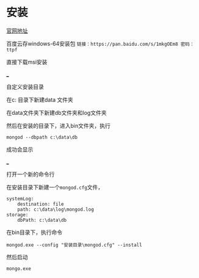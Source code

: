 

# 安装 

[官网地址](https://www.mongodb.com/)

百度云存windows-64安装包
`链接：https://pan.baidu.com/s/1mkgOEm8 密码：ttpf`

直接下载msi安装

[_](https://github.com/Heisinadaze/mynotes/blob/master/MongoDB/1.png)

自定义安装目录

在c: 目录下新建data 文件夹

在data文件夹下新建db文件夹和log文件夹

然后在安装的目录下，进入bin文件夹，执行

```
mongod --dbpath c:\data\db
```
成功会显示

[_](https://github.com/Heisinadaze/mynotes/blob/master/MongoDB/2.png)

打开一个新的命令行

在安装目录下新建一个`mongod.cfg`文件，

```
systemLog:
    destination: file
    path: c:\data\log\mongod.log
storage:
    dbPath: c:\data\db

```

在bin目录下，执行命令

```
mongod.exe --config "安装目录\mongod.cfg" --install
```

然后启动

```
mongo.exe
```









